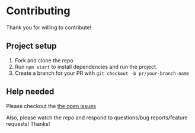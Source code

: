 # Contributing

Thank you for willing to contribute!

## Project setup

1.  Fork and clone the repo
2.  Run `npm start` to install dependencies and run the project.
3.  Create a branch for your PR with `git checkout -b pr/your-branch-name`

## Help needed

Please checkout the [the open issues][issues]

Also, please watch the repo and respond to questions/bug reports/feature
requests! Thanks!

[issues]: https://github.com/OLEGPOPOVICH/react-pizza/issues

